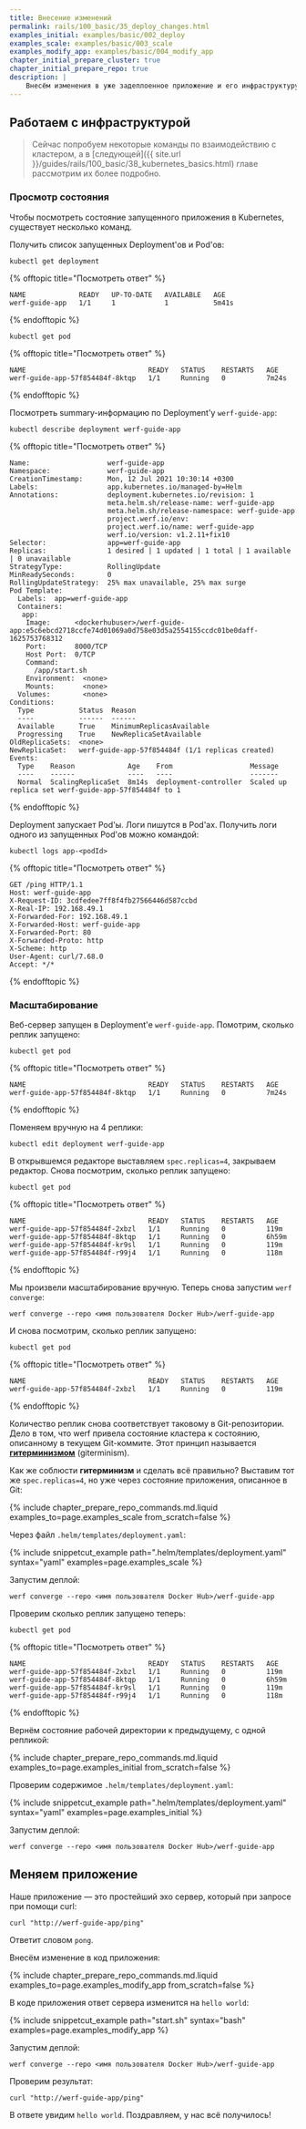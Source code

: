 ```yaml
---
title: Внесение изменений
permalink: rails/100_basic/35_deploy_changes.html
examples_initial: examples/basic/002_deploy
examples_scale: examples/basic/003_scale
examples_modify_app: examples/basic/004_modify_app
chapter_initial_prepare_cluster: true
chapter_initial_prepare_repo: true
description: |
    Внесём изменения в уже задеплоенное приложение и его инфраструктуру. Продемонстрируем, как работает подход infrastructure-as-code (IaC).
---
```


## Работаем с инфраструктурой

> Сейчас попробуем некоторые команды по взаимодействию с кластером, а в [следующей]({{ site.url }}/guides/rails/100_basic/38_kubernetes_basics.html) главе рассмотрим их более подробно.


### Просмотр состояния

Чтобы посмотреть состояние запущенного приложения в Kubernetes, существует несколько команд.

Получить список запущенных Deployment'ов и Pod'ов:
```shell
kubectl get deployment
```

{% offtopic title="Посмотреть ответ" %}
```shell
NAME             READY   UP-TO-DATE   AVAILABLE   AGE
werf-guide-app   1/1     1            1           5m41s
```
{% endofftopic %}

```shell
kubectl get pod
```

{% offtopic title="Посмотреть ответ" %}
```shell
NAME                              READY   STATUS    RESTARTS   AGE
werf-guide-app-57f854484f-8ktqp   1/1     Running   0          7m24s
```
{% endofftopic %}

Посмотреть summary-информацию по Deployment'у `werf-guide-app`:
```shell
kubectl describe deployment werf-guide-app
```

{% offtopic title="Посмотреть ответ" %}
```shell
Name:                   werf-guide-app
Namespace:              werf-guide-app
CreationTimestamp:      Mon, 12 Jul 2021 10:30:14 +0300
Labels:                 app.kubernetes.io/managed-by=Helm
Annotations:            deployment.kubernetes.io/revision: 1
                        meta.helm.sh/release-name: werf-guide-app
                        meta.helm.sh/release-namespace: werf-guide-app
                        project.werf.io/env: 
                        project.werf.io/name: werf-guide-app
                        werf.io/version: v1.2.11+fix10
Selector:               app=werf-guide-app
Replicas:               1 desired | 1 updated | 1 total | 1 available | 0 unavailable
StrategyType:           RollingUpdate
MinReadySeconds:        0
RollingUpdateStrategy:  25% max unavailable, 25% max surge
Pod Template:
  Labels:  app=werf-guide-app
  Containers:
   app:
    Image:      <dockerhubuser>/werf-guide-app:e5c6ebcd2718ccfe74d01069a0d758e03d5a2554155ccdc01be0daff-1625753768312
    Port:       8000/TCP
    Host Port:  0/TCP
    Command:
      /app/start.sh
    Environment:  <none>
    Mounts:       <none>
  Volumes:        <none>
Conditions:
  Type           Status  Reason
  ----           ------  ------
  Available      True    MinimumReplicasAvailable
  Progressing    True    NewReplicaSetAvailable
OldReplicaSets:  <none>
NewReplicaSet:   werf-guide-app-57f854484f (1/1 replicas created)
Events:
  Type    Reason             Age    From                   Message
  ----    ------             ----   ----                   -------
  Normal  ScalingReplicaSet  8m14s  deployment-controller  Scaled up replica set werf-guide-app-57f854484f to 1
```
{% endofftopic %}

Deployment запускает Pod'ы. Логи пишутся в Pod'ах. Получить логи одного из запущенных Pod'ов можно командой:
```shell
kubectl logs app-<podId>
```

{% offtopic title="Посмотреть ответ" %}
```shell
GET /ping HTTP/1.1
Host: werf-guide-app
X-Request-ID: 3cdfedee7ff8f4fb27566446d587ccbd
X-Real-IP: 192.168.49.1
X-Forwarded-For: 192.168.49.1
X-Forwarded-Host: werf-guide-app
X-Forwarded-Port: 80
X-Forwarded-Proto: http
X-Scheme: http
User-Agent: curl/7.68.0
Accept: */*
```
{% endofftopic %}

### Масштабирование

Веб-сервер запущен в Deployment'е `werf-guide-app`. Помотрим, сколько реплик запущено:

```shell
kubectl get pod
```

{% offtopic title="Посмотреть ответ" %}
```shell
NAME                              READY   STATUS    RESTARTS   AGE
werf-guide-app-57f854484f-8ktqp   1/1     Running   0          7m24s
```
{% endofftopic %}

Поменяем вручную на 4 реплики:
```shell
kubectl edit deployment werf-guide-app
```

В открывшемся редакторе выставляем `spec.replicas=4`, закрываем редактор.
Снова посмотрим, сколько реплик запущено:
```shell
kubectl get pod
```

{% offtopic title="Посмотреть ответ" %}
```shell
NAME                              READY   STATUS    RESTARTS   AGE
werf-guide-app-57f854484f-2xbzl   1/1     Running   0          119m
werf-guide-app-57f854484f-8ktqp   1/1     Running   0          6h59m
werf-guide-app-57f854484f-kr9sl   1/1     Running   0          119m
werf-guide-app-57f854484f-r99j4   1/1     Running   0          118m
```
{% endofftopic %}

Мы произвели масштабирование вручную. Теперь снова запустим `werf converge`:
```shell
werf converge --repo <имя пользователя Docker Hub>/werf-guide-app
```

И снова посмотрим, сколько реплик запущено:
```shell
kubectl get pod
```

{% offtopic title="Посмотреть ответ" %}
```shell
NAME                              READY   STATUS    RESTARTS   AGE
werf-guide-app-57f854484f-2xbzl   1/1     Running   0          119m
```
{% endofftopic %}

Количество реплик снова соответствует таковому в Git-репозитории. Дело в том, что werf привела состояние кластера к состоянию, описанному в текущем Git-коммите. Этот принцип называется [**гитерминизмом**](https://ru.werf.io/documentation/v1.2/advanced/giterminism.html) (giterminism).

Как же соблюсти **гитерминизм** и сделать всё правильно? Выставим тот же `spec.replicas=4`, но уже через состояние приложения, описанное в Git:

{% include chapter_prepare_repo_commands.md.liquid examples_to=page.examples_scale from_scratch=false %}

Через файл `.helm/templates/deployment.yaml`:

{% include snippetcut_example path=".helm/templates/deployment.yaml" syntax="yaml" examples=page.examples_scale %}

Запустим деплой:
```shell
werf converge --repo <имя пользователя Docker Hub>/werf-guide-app
```

Проверим сколько реплик запущено теперь:

```shell
kubectl get pod
```

{% offtopic title="Посмотреть ответ" %}
```shell
NAME                              READY   STATUS    RESTARTS   AGE
werf-guide-app-57f854484f-2xbzl   1/1     Running   0          119m
werf-guide-app-57f854484f-8ktqp   1/1     Running   0          6h59m
werf-guide-app-57f854484f-kr9sl   1/1     Running   0          119m
werf-guide-app-57f854484f-r99j4   1/1     Running   0          118m
```
{% endofftopic %}

Вернём состояние рабочей директории к предыдущему, с одной репликой:

{% include chapter_prepare_repo_commands.md.liquid examples_to=page.examples_initial from_scratch=false %}

Проверим содержимое `.helm/templates/deployment.yaml`:

{% include snippetcut_example path=".helm/templates/deployment.yaml" syntax="yaml" examples=page.examples_initial %}

Запустим деплой:
```shell
werf converge --repo <имя пользователя Docker Hub>/werf-guide-app
```

## Меняем приложение

Наше приложение — это простейший эхо сервер, который при запросе при помощи curl:
```shell
curl "http://werf-guide-app/ping"
```

Ответит словом `pong`.

Внесём изменение в код приложения:

{% include chapter_prepare_repo_commands.md.liquid examples_to=page.examples_modify_app from_scratch=false %}

В коде приложения ответ сервера изменится на `hello world`:

{% include snippetcut_example path="start.sh" syntax="bash" examples=page.examples_modify_app %}

Запустим деплой:
```shell
werf converge --repo <имя пользователя Docker Hub>/werf-guide-app
```

Проверим результат:
```shell
curl "http://werf-guide-app/ping"
```

В ответе увидим `hello world`.
Поздравляем, у нас всё получилось!
